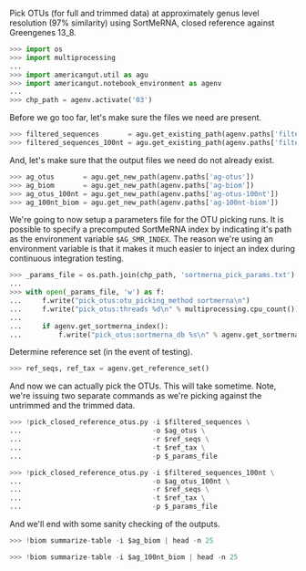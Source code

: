 Pick OTUs (for full and trimmed data) at approximately genus level resolution (97% similarity) using SortMeRNA, closed reference against Greengenes 13_8.

```python
>>> import os
>>> import multiprocessing
...
>>> import americangut.util as agu
>>> import americangut.notebook_environment as agenv
...
>>> chp_path = agenv.activate('03')
```

Before we go too far, let's make sure the files we need are present.

```python
>>> filtered_sequences       = agu.get_existing_path(agenv.paths['filtered-sequences'])
>>> filtered_sequences_100nt = agu.get_existing_path(agenv.paths['filtered-sequences-100nt'])
```

And, let's make sure that the output files we need do not already exist.

```python
>>> ag_otus       = agu.get_new_path(agenv.paths['ag-otus'])
>>> ag_biom       = agu.get_new_path(agenv.paths['ag-biom'])
>>> ag_otus_100nt = agu.get_new_path(agenv.paths['ag-otus-100nt'])
>>> ag_100nt_biom = agu.get_new_path(agenv.paths['ag-100nt-biom'])
```

We're going to now setup a parameters file for the OTU picking runs. It is possible to specify a precomputed SortMeRNA index by indicating it's path as the environment variable `$AG_SMR_INDEX`. The reason we're using an environment variable is that it makes it much easier to inject an index during continuous integration testing.

```python
>>> _params_file = os.path.join(chp_path, 'sortmerna_pick_params.txt')
...
>>> with open(_params_file, 'w') as f:
...     f.write("pick_otus:otu_picking_method sortmerna\n")
...     f.write("pick_otus:threads %d\n" % multiprocessing.cpu_count())
...
...     if agenv.get_sortmerna_index():
...         f.write("pick_otus:sortmerna_db %s\n" % agenv.get_sortmerna_index())
```

Determine reference set (in the event of testing).

```python
>>> ref_seqs, ref_tax = agenv.get_reference_set()
```

And now we can actually pick the OTUs. This will take sometime. Note, we're issuing two separate commands as we're picking against the untrimmed and the trimmed data.

```python
>>> !pick_closed_reference_otus.py -i $filtered_sequences \
...                                -o $ag_otus \
...                                -r $ref_seqs \
...                                -t $ref_tax \
...                                -p $_params_file
```

```python
>>> !pick_closed_reference_otus.py -i $filtered_sequences_100nt \
...                                -o $ag_otus_100nt \
...                                -r $ref_seqs \
...                                -t $ref_tax \
...                                -p $_params_file
```

And we'll end with some sanity checking of the outputs.

```python
>>> !biom summarize-table -i $ag_biom | head -n 25
```

```python
>>> !biom summarize-table -i $ag_100nt_biom | head -n 25
```
